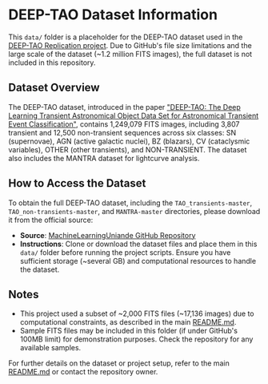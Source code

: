 # DEEP-TAO Dataset Information

This `data/` folder is a placeholder for the DEEP-TAO dataset used in the [DEEP-TAO Replication project](https://github.com/DreadPirateSamuel/Deep-TAO-Replication). Due to GitHub's file size limitations and the large scale of the dataset (~1.2 million FITS images), the full dataset is not included in this repository.

## Dataset Overview
The DEEP-TAO dataset, introduced in the paper ["DEEP-TAO: The Deep Learning Transient Astronomical Object Data Set for Astronomical Transient Event Classification"](https://arxiv.org/pdf/2503.16714), contains 1,249,079 FITS images, including 3,807 transient and 12,500 non-transient sequences across six classes: SN (supernovae), AGN (active galactic nuclei), BZ (blazars), CV (cataclysmic variables), OTHER (other transients), and NON-TRANSIENT. The dataset also includes the MANTRA dataset for lightcurve analysis.

## How to Access the Dataset
To obtain the full DEEP-TAO dataset, including the `TAO_transients-master`, `TAO_non-transients-master`, and `MANTRA-master` directories, please download it from the official source:

- **Source**: [MachineLearningUniande GitHub Repository](https://github.com/MachineLearningUniande)
- **Instructions**: Clone or download the dataset files and place them in this `data/` folder before running the project scripts. Ensure you have sufficient storage (~several GB) and computational resources to handle the dataset.

## Notes
- This project used a subset of ~2,000 FITS files (~17,136 images) due to computational constraints, as described in the main [README.md](../README.md).
- Sample FITS files may be included in this folder (if under GitHub's 100MB limit) for demonstration purposes. Check the repository for any available samples.

For further details on the dataset or project setup, refer to the main [README.md](../README.md) or contact the repository owner.
